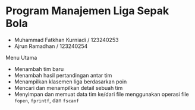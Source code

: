 # Program Manajemen Liga Sepak Bola

- Muhammad Fatkhan Kurniadi / 123240253
- Ajrun Ramadhan / 123240254
  
Menu Utama

- Menambah tim baru
- Menambah hasil pertandingan antar tim
- Menampilkan klasemen liga berdasarkan poin
- Mencari dan menampilkan detail sebuah tim
- Menyimpan dan memuat data tim ke/dari file menggunakan operasi file `fopen`, `fprintf`, dan `fscanf`

